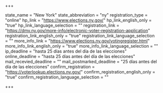 +++

state_name = "New York"
state_abbreviation = "ny"
registration_type = "online"
hp_link = "https://www.elections.ny.gov/"
hp_link_english_only = "true"
hp_link_language_selection = ""
registration_link = "https://dmv.ny.gov/more-info/electronic-voter-registration-application"
registration_link_english_only = "true"
registration_link_language_selection = ""
more_info_link = "https://www.elections.ny.gov/votingregister.html"
more_info_link_english_only = "true"
more_info_link_language_selection = ""
ip_deadline = "hasta 25 días antes del día de las elecciones"
online_deadline = "hasta 25 días antes del día de las elecciones"
mail_recevied_deadline = ""
mail_postmarked_deadline = "25 días antes del día de las elecciones"
confirm_registration = "https://voterlookup.elections.ny.gov/"
confirm_registration_english_only = "true"
confirm_registration_language_selection = ""

+++